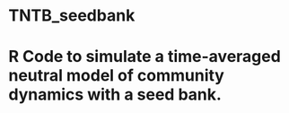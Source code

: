 # TNTB_seedbank
# R Code to simulate a time-averaged neutral model of community dynamics with a seed bank.
